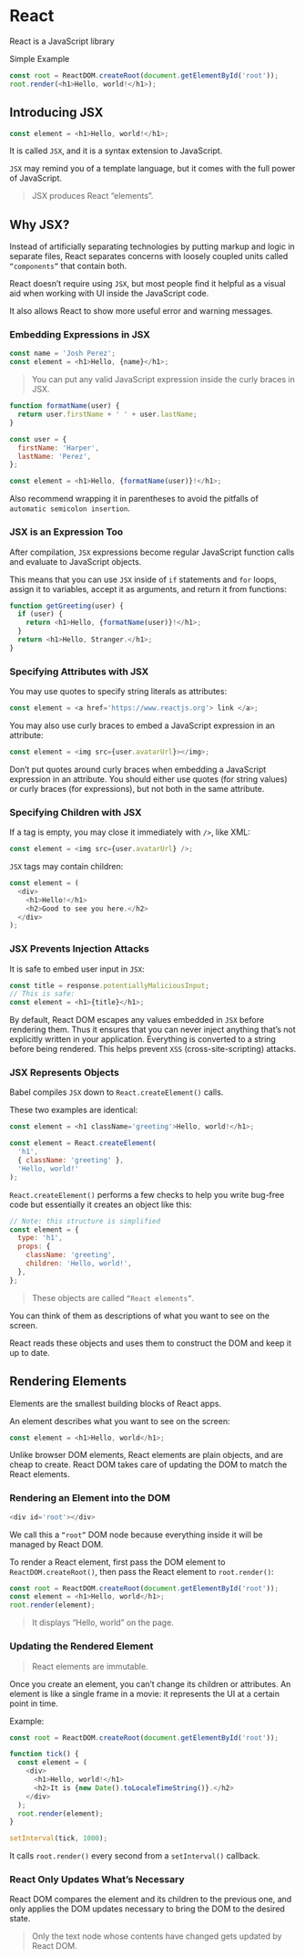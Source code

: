 # React

React is a JavaScript library

Simple Example

```js
const root = ReactDOM.createRoot(document.getElementById('root'));
root.render(<h1>Hello, world!</h1>);
```

## Introducing JSX

```js
const element = <h1>Hello, world!</h1>;
```

It is called `JSX`, and it is a syntax extension to JavaScript.

`JSX` may remind you of a template language, but it comes with the full power of JavaScript.

> JSX produces React “elements”.

## Why JSX?

Instead of artificially separating technologies by putting markup and logic in separate files, React separates concerns with loosely coupled units called `“components”` that contain both.

React doesn’t require using `JSX`, but most people find it helpful as a visual aid when working with UI inside the JavaScript code.

It also allows React to show more useful error and warning messages.

### Embedding Expressions in JSX

```js
const name = 'Josh Perez';
const element = <h1>Hello, {name}</h1>;
```

> You can put any valid JavaScript expression inside the curly braces in JSX.

```js
function formatName(user) {
  return user.firstName + ' ' + user.lastName;
}

const user = {
  firstName: 'Harper',
  lastName: 'Perez',
};

const element = <h1>Hello, {formatName(user)}!</h1>;
```

Also recommend wrapping it in parentheses to avoid the pitfalls of `automatic semicolon insertion`.

### JSX is an Expression Too

After compilation, `JSX` expressions become regular JavaScript function calls and evaluate to JavaScript objects.

This means that you can use `JSX` inside of `if` statements and `for` loops, assign it to variables, accept it as arguments, and return it from functions:

```js
function getGreeting(user) {
  if (user) {
    return <h1>Hello, {formatName(user)}!</h1>;
  }
  return <h1>Hello, Stranger.</h1>;
}
```

### Specifying Attributes with JSX

You may use quotes to specify string literals as attributes:

```js
const element = <a href='https://www.reactjs.org'> link </a>;
```

You may also use curly braces to embed a JavaScript expression in an attribute:

```js
const element = <img src={user.avatarUrl}></img>;
```

Don’t put quotes around curly braces when embedding a JavaScript expression in an attribute. You should either use quotes (for string values) or curly braces (for expressions), but not both in the same attribute.

### Specifying Children with JSX

If a tag is empty, you may close it immediately with `/>`, like XML:

```js
const element = <img src={user.avatarUrl} />;
```

`JSX` tags may contain children:

```js
const element = (
  <div>
    <h1>Hello!</h1>
    <h2>Good to see you here.</h2>
  </div>
);
```

### JSX Prevents Injection Attacks

It is safe to embed user input in `JSX`:

```js
const title = response.potentiallyMaliciousInput;
// This is safe:
const element = <h1>{title}</h1>;
```

By default, React DOM escapes any values embedded in `JSX` before rendering them. Thus it ensures that you can never inject anything that’s not explicitly written in your application. Everything is converted to a string before being rendered. This helps prevent `XSS` (cross-site-scripting) attacks.

### JSX Represents Objects

Babel compiles `JSX` down to `React.createElement()` calls.

These two examples are identical:

```js
const element = <h1 className='greeting'>Hello, world!</h1>;
```

```js
const element = React.createElement(
  'h1',
  { className: 'greeting' },
  'Hello, world!'
);
```

`React.createElement()` performs a few checks to help you write bug-free code but essentially it creates an object like this:

```js
// Note: this structure is simplified
const element = {
  type: 'h1',
  props: {
    className: 'greeting',
    children: 'Hello, world!',
  },
};
```

> These objects are called `“React elements”`.

You can think of them as descriptions of what you want to see on the screen.

React reads these objects and uses them to construct the DOM and keep it up to date.

## Rendering Elements

Elements are the smallest building blocks of React apps.

An element describes what you want to see on the screen:

```js
const element = <h1>Hello, world</h1>;
```

Unlike browser DOM elements, React elements are plain objects, and are cheap to create. React DOM takes care of updating the DOM to match the React elements.

### Rendering an Element into the DOM

```js
<div id='root'></div>
```

We call this a `“root”` DOM node because everything inside it will be managed by React DOM.

To render a React element, first pass the DOM element to `ReactDOM.createRoot()`, then pass the React element to `root.render()`:

```js
const root = ReactDOM.createRoot(document.getElementById('root'));
const element = <h1>Hello, world</h1>;
root.render(element);
```

> It displays “Hello, world” on the page.

### Updating the Rendered Element

> React elements are immutable.

Once you create an element, you can’t change its children or attributes. An element is like a single frame in a movie: it represents the UI at a certain point in time.

Example:

```js
const root = ReactDOM.createRoot(document.getElementById('root'));

function tick() {
  const element = (
    <div>
      <h1>Hello, world!</h1>
      <h2>It is {new Date().toLocaleTimeString()}.</h2>
    </div>
  );
  root.render(element);
}

setInterval(tick, 1000);
```

It calls `root.render()` every second from a `setInterval()` callback.

### React Only Updates What’s Necessary

React DOM compares the element and its children to the previous one, and only applies the DOM updates necessary to bring the DOM to the desired state.

> Only the text node whose contents have changed gets updated by React DOM.
